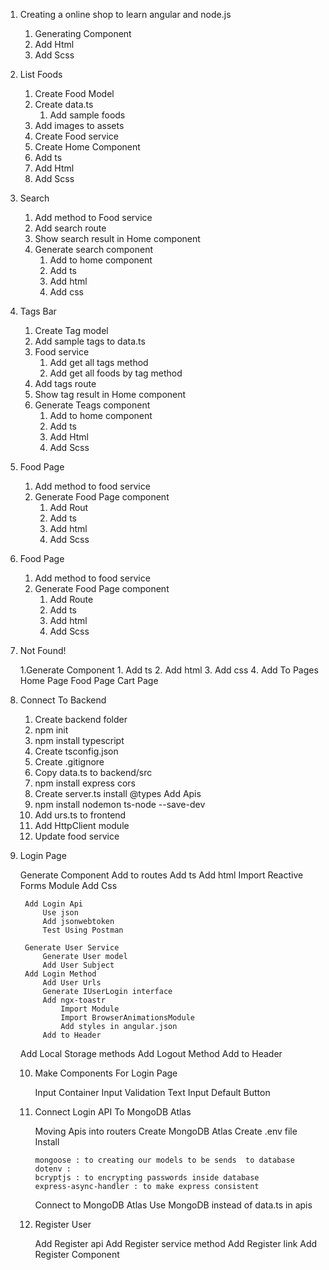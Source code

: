 1. Creating a online shop to learn angular and node.js
    1. Generating Component 
    2. Add Html
    3. Add Scss
2. List Foods
    1. Create Food Model
    2. Create data.ts
        1. Add sample foods
    3. Add images to assets
    4. Create Food service
    5. Create Home Component
    1. Add ts
    2. Add Html
    3. Add Scss
3. Search 
    1. Add method to Food service
    2. Add search route
    3. Show search result in Home component
    4. Generate search component
        1. Add to home component
        2. Add ts
        3. Add html
        4. Add css
    
4. Tags Bar
    1. Create Tag model
    2. Add sample tags to data.ts
    3. Food service 
        1. Add get all tags method
        2. Add get all foods by tag method
    4. Add tags route
    5. Show tag result in Home component
    6. Generate Teags component 
        1. Add to home component
        2. Add ts 
        3. Add Html
        4. Add Scss

5. Food Page
    1. Add method to food service
    2. Generate Food Page component
        1. Add Rout
        2. Add ts
        3. Add html 
        4. Add Scss

6. Food Page

    1. Add method to food service
    2. Generate Food Page component
        1. Add Route
        2. Add ts
        3. Add html 
        4. Add Scss

7. Not Found!

    1.Generate Component
        1. Add ts
        2. Add html
        3. Add css
        4. Add To Pages
            Home Page
            Food Page
            Cart Page

8. Connect To Backend

    1. Create backend folder
    2. npm init
    3. npm install typescript
    4. Create tsconfig.json
    5. Create .gitignore
    6. Copy data.ts to backend/src
    7. npm install express cors
    8. Create server.ts
        install @types
        Add Apis
    9. npm install nodemon ts-node --save-dev
    10. Add urs.ts to frontend
    11. Add HttpClient module
    12. Update food service

9. Login Page

    Generate Component
        Add to routes
        Add ts
        Add html
            Import Reactive Forms Module
        Add Css
        
        Add Login Api
            Use json
            Add jsonwebtoken
            Test Using Postman
       
        Generate User Service
            Generate User model
            Add User Subject
        Add Login Method
            Add User Urls
            Generate IUserLogin interface
            Add ngx-toastr
                Import Module
                Import BrowserAnimationsModule
                Add styles in angular.json
            Add to Header
    Add Local Storage methods
    Add Logout Method
        Add to Header
    
    10. Make Components For Login Page

        Input Container
        Input Validation
        Text Input
        Default Button
    
    11. Connect Login API To MongoDB Atlas

        Moving Apis into routers
        Create MongoDB Atlas
        Create .env file
        Install
          
            mongoose : to creating our models to be sends  to database
            dotenv : 
            bcryptjs : to encrypting passwords inside database
            express-async-handler : to make express consistent 
        Connect to MongoDB Atlas
        Use MongoDB instead of data.ts in apis

    12. Register User

        Add Register api
        Add Register service method
        Add Register link
        Add Register Component
